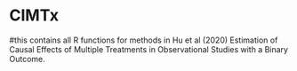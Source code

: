 # CIMTx
#this contains all R functions for methods in Hu et al (2020) Estimation of Causal Effects of Multiple Treatments in Observational Studies with a Binary Outcome.
